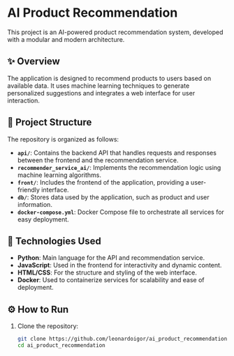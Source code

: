 # AI Product Recommendation

This project is an AI-powered product recommendation system, developed with a modular and modern architecture.

## ✨ Overview

The application is designed to recommend products to users based on available data. It uses machine learning techniques to generate personalized suggestions and integrates a web interface for user interaction.

## 🧱 Project Structure

The repository is organized as follows:

- **`api/`**: Contains the backend API that handles requests and responses between the frontend and the recommendation service.
- **`recommender_service_ai/`**: Implements the recommendation logic using machine learning algorithms.
- **`front/`**: Includes the frontend of the application, providing a user-friendly interface.
- **`db/`**: Stores data used by the application, such as product and user information.
- **`docker-compose.yml`**: Docker Compose file to orchestrate all services for easy deployment.

## 🚀 Technologies Used

- **Python**: Main language for the API and recommendation service.
- **JavaScript**: Used in the frontend for interactivity and dynamic content.
- **HTML/CSS**: For the structure and styling of the web interface.
- **Docker**: Used to containerize services for scalability and ease of deployment.

## ⚙️ How to Run

1. Clone the repository:

   ```bash
   git clone https://github.com/leonardoigor/ai_product_recommendation.git
   cd ai_product_recommendation
